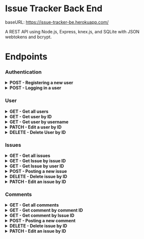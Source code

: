 # Issue Tracker Back End

baseURL: https://issue-tracker-be.herokuapp.com/

A REST API using Node.js, Express, knex.js, and SQLite with JSON
webtokens and bcrypt.

# Endpoints

<!------------- Authentication ------------->

### Authentication

<!------------- Register a new User ------------->

<details>

<summary><b>POST - Registering a new user</b></summary>

<b>Endpoint:</b> `/auth/register`

Requires a user_name, password, first, and last name

```json
{
    "user_name": "JSmith12",
    "password": "8675309",
    "first_name": "John",
    "last_name": "Smith"
}
```

On success, returns status code 201, the user object, and auth token

All users are defaulted to the role of developer and can be made managers
or administrators by administrators only

```json
{
    "user": {
        "userName": "JSmith12",
        "firstName": "John",
        "lastName": "Smith",
        "role": "Developer"
    },
    "token": "eyJhbGciO..."
}
```
</details>

<!------------- Logging in user ------------->

<details>
<summary><b>POST - Logging in a user</b></summary>

<b>Endpoint:</b> `/auth/login`

Requires an object with a valid username and password:

```json
{
  "user_name": "JSmith12",
  "password": "8675309"
}
```

On success, returns status code 201, the user object, and auth token
```json
{
  "user": {
          "id": 18,
          "userName": "JSmith12",
          "firstName": "John",
          "lastName": "Smith",
          "role": "Developer"
      },
  "token": "JhbGciOiJIUzI1NiIsI..."
}
```

</details>

<!------------- User ------------->

### User

<!------------- Get all users ------------->

<details>

<summary><b>GET - Get all users</b></summary>

<b>Endpoint:</b> `/users`

No request body needed

Token required

On success, returns status code 200 and array of users

```json
[
    {
        "id": 1,
        "userName": "JSmith12",
        "firstName": "John",
        "lastName": "Smith",
        "role": "Admin"
    },
    {
        "id": 2,
        "userName": "CodyyLee",
        "firstName": "Cody",
        "lastName": "Lee",
        "role": "Manager"
    },
    {
        "id": 3,
        "userName": "Reececap",
        "firstName": "Reece",
        "lastName": "Gabriel",
        "role": "Developer"
    }
]
```

</details>

<!------------- Get user by ID ------------->

<details>

<summary><b>GET - Get user by ID</b></summary>

<b>Endpoint:</b> `/users/:id`

No request body needed

Token required

On success, returns status code 200 and user object

Object contains user's information as well as currently assigned issues

<i>(Example: baseURL/users/id/2)</i>

```json
{
    "id": 2,
    "userName": "CodyyLee",
    "firstName": "Cody",
    "lastName": "Lee",
    "role": "Manager",
    "issues": [
        {
            "id": 1,
            "title": "Infinite Loop in UserDisplay Component",
            "description": "useEffect on line 16 triggers infinite loop",
            "importance": "Dire",
            "assigned_to": "CodyyLee",
            "created_by": "GCJ2",
            "status": 1,
            "last_updated_by": "Reececap",
            "created_at": "2020-07-28 17:32:00",
            "updated_at": "2020-07-28 17:32:00"
        }
    ]
}
```

</details>

<!------------- Get user by username ------------->

<details>

<summary><b>GET - Get user by username</b></summary>

<b>Endpoint:</b> `/users/:username`

No request body needed

Token needed

On success, returns status code 200 and user object

Object contains user's information as well as currently assigned issues

<i>(Example: baseURL/users/username/QuieroPizza)</i>
```json
{
    "id": 4,
    "userName": "QuieroPizza",
    "firstName": "Gabe",
    "lastName": "Smith",
    "role": "Guest",
    "issues": [
        {
            "id": 3,
            "title": "JSON Web Tokens Not Active",
            "description": "JSON Web Tokens need to replace session cookies",
            "importance": "Major",
            "assigned_to": "QuieroPizza",
            "created_by": "CodyyLee",
            "status": 0,
            "last_updated_by": "GCJ2",
            "created_at": "2020-07-28 17:32:00",
            "updated_at": "2020-07-28 17:32:00"
        },
        {
            "id": 4,
            "title": "Test 4",
            "description": "Test 4",
            "importance": "Major",
            "assigned_to": "QuieroPizza",
            "created_by": "CodyyLee",
            "status": 0,
            "last_updated_by": "GCJ2",
            "created_at": "2020-07-28 17:32:00",
            "updated_at": "2020-07-28 17:32:00"
        }
    ]
}
```

</details>

<!------------- Edit a user by ID ------------->


<details>
<summary><b>PATCH - Edit a user by ID</b></summary>

<b>Endpoint:</b> `/users/:id` 

Authorization token required in headers
 
Only the user and system admin may edit user data

Body of request contains changes to be made 

<i>(Example: baseURL/users/2)</i>

```json
{
    "user_name": "GCJ2",
    "password": "hashedPassword2",
    "first_name": "Greg",
    "last_name": "Johnson"
}
```

On success, returns status code 200 and user object

```json
{
    "id": 1,
    "userName": "GCJ2",
    "password": "hashedPassword2",
    "firstName": "Greg",
    "lastName": "Johnson",
    "role": "Admin"
}
```

</details>

<!------------- Delete user by ID ------------->

<details>
<summary><b>DELETE - Delete User by ID</b></summary>

<b>Endpoint:</b> `/users/:id` 
Authorization token required in headers

Only the user can delete their own account

No request body required

On success, returns status code 200 and success message

<i>(Example: baseURL/users/21)</i>
```json
{
    "message": "User deleted"
}
```

</details>

### Issues

<!------------- Issues ------------->


<!------------- Get all issues ------------->
<details>

<summary><b>GET - Get all issues</b></summary>

<b>Endpoint:</b> `/issues`

No request body needed

Token required

On success, returns status code 200 and array of issues

```json
[
    {
        "id": 1,
        "title": "Infinite Loop in UserDisplay Component",
        "description": "useEffect on line 16 triggers infinite loop",
        "importance": "Dire",
        "created_by": "GCJ2",
        "status": 1,
        "assigned_to": "CodyyLee",
        "last_updated_by": "GCJ2",
        "created_at": "2020-07-29 17:24:22",
        "updated_at": "2020-07-29 17:24:22"
    },
    {
        "id": 2,
        "title": "CSS issues in Header",
        "description": "Header not responding to media queries",
        "importance": "Minor",
        "created_by": "GCJ2",
        "status": 1,
        "assigned_to": "Reececap",
        "last_updated_by": "GCJ2",
        "created_at": "2020-07-29 17:24:22",
        "updated_at": "2020-07-29 17:24:22"
    },
    {
        "id": 3,
        "title": "JSON Web Tokens Not Active",
        "description": "JSON Web Tokens need to replace session cookies",
        "importance": "Major",
        "created_by": "CodyyLee",
        "status": 0,
        "assigned_to": "QuieroPizza",
        "last_updated_by": "CodyyLee",
        "created_at": "2020-07-29 17:24:22",
        "updated_at": "2020-07-29 17:24:22"
    }
]
```

</details>

<!------------- Get Issue by issue ID ------------->


<details>

<summary><b>GET - Get Issue by issue ID</b></summary>

<b>Endpoint:</b> `/issues/:id`

No request body needed

Token required

On success, returns status code 200 and issue object

Object contains issue information as well as comments attached to issue

<i>(Example: baseURL/issues/2)</i>

```json
{
    "id": 1,
    "title": "Infinite Loop in UserDisplay Component",
    "description": "useEffect on line 16 triggers infinite loop",
    "importance": "Dire",
    "created_by": "GCJ2",
    "status": 1,
    "assigned_to": "CodyyLee",
    "last_updated_by": "Reececap",
    "created_at": "2020-07-29 17:24:22",
    "updated_at": "2020-07-29 17:24:22",
    "comments": [
        {
            "commentId": 34,
            "comment": "Updated useEffect dependency array.",
            "createdBy": "CodyLee",
            "createdAt": "2020-07-29 17:24:22"
        },
        {
            "commentId": 35,
            "comment": "Infinite loop fixed, flagged for closing.",
            "createdBy": "ReeceCap",
            "createdAt": "2020-07-29 17:24:22"
        },
{
            "commentId": 36,
            "comment": "Issue closed",
            "createdBy": "GCJ2",
            "createdAt": "2020-07-29 17:24:22"
        }
    ]
}
```

</details>

<!------------- Get Issues by user ID ------------->

<details>

<summary><b>GET - Get Issue by user ID</b></summary>

<b>Endpoint:</b> `/issues/users/:id`

No request body needed

Token required

On success, returns status code 200 and array of issues
assigned to that particular user ID

<i>(Example: baseURL/issues/user/4)</i>

```json
[
    {
        "id": 3,
        "title": "JSON Web Tokens Not Active",
        "description": "JSON Web Tokens need to replace session cookies",
        "importance": "Major",
        "assigned_to": "QuieroPizza",
        "created_by": "CodyyLee",
        "status": 0,
        "last_updated_by": "GCJ2",
        "created_at": "2020-07-29 17:24:22",
        "updated_at": "2020-07-29 17:24:22"
    },
    {
        "id": 4,
        "title": "Test 4",
        "description": "Test 4",
        "importance": "Major",
        "assigned_to": "QuieroPizza",
        "created_by": "CodyyLee",
        "status": 0,
        "last_updated_by": "GCJ2",
        "created_at": "2020-07-29 17:24:22",
        "updated_at": "2020-07-29 17:24:22"
    }
]
```

</details>

<!------------- Post a new issue ------------->

<details>

<summary><b>POST - Posting a new issue</b></summary>

<b>Endpoint:</b> `/issues`

Request body requires a title, description, importance, 
created_by(user ID), last_updated_by(user ID) and 
assigned_to(user ID)

Token required

<i>(Example: baseURL/issues)</i>

```json
{
    "title": "Update README",
    "description": "Test 5",
    "importance": "Major",
    "created_by": 1,
    "last_updated_by": 1,
    "assigned_to": 3
}
```

On success, returns status code 201, the user object, 
and the id of the issue created


```json
[
    13
]
```
</details>

<!------------- Delete issue by ID ------------->

<details>
<summary><b>DELETE - Delete issue by ID</b></summary>

<b>Endpoint:</b> `/issues/:id` 

No request body needed

Token required

Only managers can delete issues

On success, returns status code 200 and success message

<i>(Example: baseURL/users/21)</i>
```json
{
    "message": "Issue deleted"
}
```

</details>

<!------------- Edit an issue by ID ------------->


<details>
<summary><b>PATCH - Edit an issue by ID</b></summary>

<b>Endpoint:</b> `/users/:id` 

Authorization token required in headers
 
Only the user and system admin may edit user data

Body of request contains changes to be made 

<i>(Example: baseURL/issues/12)</i>

```json
{
    "title": "Update README",
    "description": "Add endpoints",
    "importance": "Major",
    "assigned_to": 3,
    "last_updated_by": 1
}
```

On success, returns status code 200 and issue object

```json
{
    "id": 12,
    "title": "Update README",
    "description": "Add endpoints",
    "importance": "Major",
    "created_by": "GCJ2",
    "status": 1,
    "assigned_to": "Reececap",
    "last_updated_by": "GCJ2",
    "created_at": "2020-07-29 17:54:17",
    "updated_at": "2020-07-29 17:54:17"
}
```

</details>

<!------------- Comments ------------->

### Comments

<!------------- Get all comments ------------->

<details>

<summary><b>GET - Get all comments</b></summary>

<b>Endpoint:</b> `/comments`

No request body needed

Token required

On success, returns status code 200 and array of all comments

```json
[
    {
        "commentId": 34,
        "comment": "Updated useEffect dependency array",
        "createdBy": "GCJ2",
        "createdAt": "2020-07-29 17:24:22",
        "issueId": 1,
        "issue": "Infinite Loop in UserDisplay Component"
    },
    {
        "commentId": 35,
        "comment": "Test 2",
        "createdBy": "GCJ2",
        "createdAt": "2020-07-29 17:24:22",
        "issueId": 1,
        "issue": "Infinite Loop in UserDisplay Component"
    },
    {
        "commentId": 36,
        "comment": "Test 3",
        "createdBy": "CodyyLee",
        "createdAt": "2020-07-29 17:24:22",
        "issueId": 1,
        "issue": "Infinite Loop in UserDisplay Component"
    }
]
```

</details>

<!------------- Get Comment by Comment ID ------------->


<details>

<summary><b>GET - Get comment by comment ID</b></summary>

<b>Endpoint:</b> `/comments/:id`

No request body needed

Token required

On success, returns status code 200 and comment object

Object contains comment ID, the comment itself, the issue id
and name for which it belongs, who wrote the comment, and when

<i>(Example: baseURL/comments/34)</i>

```json
[
    {
        "commentId": 34,
        "issue": "Infinite Loop in UserDisplay Component",
        "issueId": 1,
        "comment": "Updated useEffect dependency array",
        "createdBy": "GCJ2",
        "created_at": "2020-07-29 17:24:22"
    }
]
```

</details>

<!------------- Get Comment by Issue ID ------------->


<details>

<summary><b>GET - Get comment by Issue ID</b></summary>

<b>Endpoint:</b> `/comments/issue/:id`

No request body needed

Token required

On success, returns status code 200 and array of comments

Object contains comment ID, the comment itself, the issue id
and name for which it belongs, who wrote the comment, and when

<i>(Example: baseURL/comments/issue/3)</i>

```json
[
    {
        "commentId": 38,
        "comment": "Updated media queries for mobile",
        "createdBy": "GCJ2",
        "createdAt": "2020-07-29 17:24:22"
    },
    {
        "commentId": 39,
        "comment": "Added mixins",
        "createdBy": "ReeceCap",
        "createdAt": "2020-07-29 17:24:22"
    },
    {
        "commentId": 40,
        "comment": "Removed mixins",
        "createdBy": "CodyLee",
        "createdAt": "2020-07-29 17:24:22"
    },
    {
        "commentId": 44,
        "comment": "Flagged for closing",
        "createdBy": "CodyyLee",
        "createdAt": "2020-07-29 17:24:22"
    }
]
```
</details>

<!------------- Post a new comment ------------->

<details>

<summary><b>POST - Posting a new comment</b></summary>

<b>Endpoint:</b> `/comments`

Request body requires a title, description, importance, 
created_by(user ID), last_updated_by(user ID) and 
assigned_to(user ID)

Token required

<i>(Example: baseURL/comments)</i>

```json
{
    "comment": "Updated migrations",
    "createdBy": 1,
    "issue": 3
}
```

On success, returns status code 201, and the comment object

Comment object contains comment ID, issue title, issue ID,
comment body, comment author, and when comment was created

```json
[
    {
        "commentId": 46,
        "issue": "JSON Web Tokens Not Active",
        "issueId": 3,
        "comment": "Updated migrations",
        "createdBy": "GCJ2",
        "created_at": "2020-07-29 18:48:15"
    }
]
```
</details>


<!------------- Delete comment by ID ------------->

<details>
<summary><b>DELETE - Delete issue by ID</b></summary>

<b>Endpoint:</b> `/issues/:id` 

No request body needed

Token required

Users can only delete their own comments; Managers can delete all comments

On success, returns status code 200 and success message

<i>(Example: baseURL/users/21)</i>
```json
{
    "message": "Comment deleted"
}
```

</details>

<!------------- Edit an comment by ID ------------->


<details>
<summary><b>PATCH - Edit an issue by ID</b></summary>

<b>Endpoint:</b> `/comments/:id` 

Authorization token required in headers
 
Only the user and system admin may edit user data

Body of request contains changes to be made 

<i>(Example: baseURL/comments/34)</i>

```json
{
    "comment": "Never mind its fine"
}
```

On success, returns status code 200 and comment

```json
[
    {
        "commentId": 34,
        "comment": "Never mind its fine",
        "createdBy": "GCJ2",
        "createdAt": "2020-07-29 17:24:22",
        "issueId": 1,
        "issue": "Infinite Loop in UserDisplay Component"
    }
]
```

</details>
